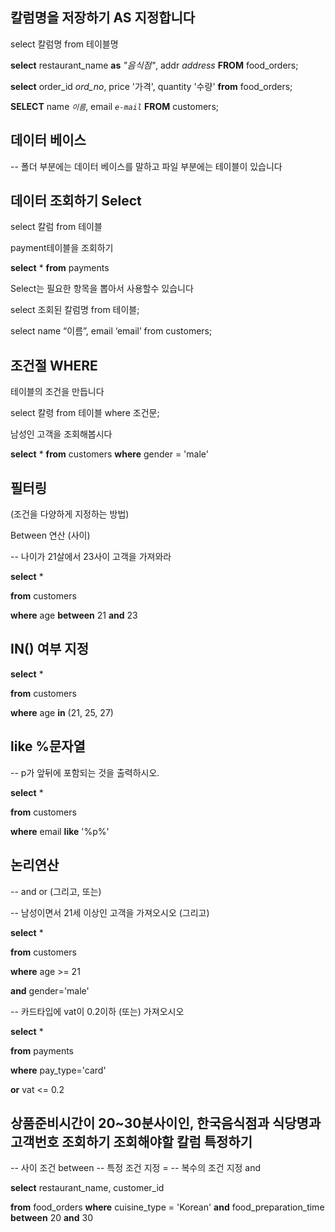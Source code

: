 ## 칼럼명을 저장하기 AS 지정합니다

select 칼럼명 from 테이블명

**select** restaurant_name **as** _"음식점"_, addr _address_ **FROM** food_orders;

**select** order_id _ord_no_, price '가격', quantity '수량' **from** food_orders;

**SELECT** name _`이름`_, email _`e-mail`_ **FROM** customers;

## 데이터 베이스

-- 폴더 부분에는 데이터 베이스를 말하고 파일 부분에는 테이블이 있습니다

## 데이터 조회하기 Select

select 칼럼 from 테이블

payment테이블을 조회하기

**select** \* **from** payments

Select는 필요한 항목을 뽑아서 사용할수 있습니다

select 조회된 칼럼명 from 테이블;

select name “이름”, email ‘email’ from customers;

## 조건절 WHERE

테이블의 조건을 만듭니다

select 칼령 from 테이블 where 조건문;

남성인 고객을 조회해봅시다

**select** \* **from** customers **where** gender = 'male'

## 필터링

(조건을 다양하게 지정하는 방법)

Between 연산 (사이)

-- 나이가 21살에서 23사이 고객을 가져와라

**select** \*

**from** customers

**where** age **between** 21 **and** 23

## IN() 여부 지정

**select** \*

**from** customers

**where** age **in** (21, 25, 27)

## like %문자열

-- p가 앞뒤에 포함되는 것을 출력하시오.

**select** \*

**from** customers

**where** email **like** '%p%'

## 논리연산

-- and or (그리고, 또는)

-- 남성이면서 21세 이상인 고객을 가져오시오 (그리고)

**select** \*

**from** customers

**where** age >= 21

**and** gender='male'

-- 카드타입에 vat이 0.2이하 (또는) 가져오시오

**select** \*

**from** payments

**where** pay_type='card'

**or** vat <= 0.2

## 상품준비시간이 20~30분사이인, 한국음식점과 식당명과 고객번호 조회하기 조회해야할 칼럼 특정하기

-- 사이 조건 between
-- 특정 조건 지정 =
-- 복수의 조건 지정 and

**select** restaurant_name, customer_id

**from** food_orders **where** cuisine_type = 'Korean' **and** food_preparation_time **between** 20 **and** 30
